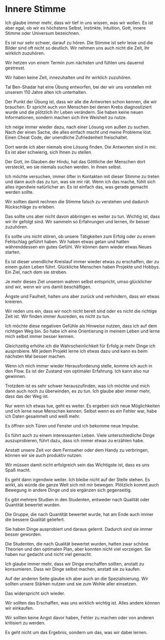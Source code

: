 # Innere Stimme

Ich glaube immer mehr, dass wir tief in uns wissen, was wir wollen. Es ist aber egal, ob wir es höchstens Selbst, Instinkte, Intuition, Gott, innere Stimme oder Universum bezeichnen.

Es ist nur sehr schwer, darauf zu hören. Die Stimme ist sehr leise und die Bilder sind oft nicht so deutlich. Wir nehmen uns auch nicht die Zeit, ihr wirklich zuzuhören.

Wir hetzen von einem Termin zum nächsten und fühlen uns dauernd gestresst.

Wir haben keine Zeit, innezuhalten und ihr wirklich zuzuhören.

Tal Ben-Shadar hat eine Übung entworfen, bei der wir uns vorstellen mit unserem 110 Jahre alten Ich unterhalten.

Der Punkt der Übung ist, dass wir alle die Antworten schon kennen, die wir brauchen. Er spricht auch von Menschen bei denen Krebs diagnostiziert wurde und die plötzlich ihr Leben verändern. Sie haben keine neuen Informationen, sondern machen sich ihre Weisheit zu nutze.

Ich neige immer wieder dazu, nach einer Lösung von außen zu suchen. Nach der einen Sache, die alles einfach macht und meine Probleme löst. Einen Cheat Code, der unendliche Zufriedenheit freischaltet.

Dort werde ich aber niemals eine Lösung finden. Die Antworten sind in mir. Es ist aber schwierig, sich Ihnen zu stellen.

Der Gott, im Glauben der Hindu, hat das Göttliche der Menschen dort versteckt, wo sie niemals suchen werden. In ihnen selbst.

Ich möchte versuchen, immer öfter in Kontakten mit dieser Stimme zu treten und dann auch das zu tun, was sie mir rät. Wenn ich das mache, fühlt sich alles irgendwie natürlicher an. Es ist einfach das, was gerade gemacht werden sollte.

Wir sollten damit rechnen die Stimme falsch zu verstehen und dadurch Rückschläge zu erleben.

Das sollte uns aber nicht davon abbringen es weiter zu tun. Wichtig ist, dass wir ihr gefolgt sind. Wir sammeln so Erfahrungen und lernen, ihr besser zuzuhören.

Es sollte uns nicht stören, ob unsere Tätigkeiten zum Erfolg oder zu einem Fehlschlag geführt haben. Wir haben etwas getan und hatten währenddessen ein gutes Gefühl. Wir können dann wieder etwas Neues starten.

Es ist dieser unendliche Kreislauf immer wieder etwas zu erschaffen, der zu einem guten Leben führt. Glückliche Menschen haben Projekte und Hobbys. Ein Ziel, nach dem sie streben.

Je mehr dieses Ziel unserem wahren selbst entspricht, umso glücklicher sind wir, wenn wir uns damit beschäftigen.

Ängste und Faulheit, halten uns aber zurück und verhindern, dass wir etwas kreieren.

Wir reden uns ein, dass wir noch nicht bereit sind oder es nicht die richtige Zeit ist. Wir finden immer Ausreden, es nicht zu tun.

Ich möchte diese negativen Gefühle als Hinweise nutzen, dass ich auf dem richtigen Weg bin. So habe ich eine Orientierung in meinem Leben und lerne mich selbst immer besser kennen.

Gleichzeitig erhöhe ich die Wahrscheinlichkeit für Erfolg je mehr Dinge ich ausprobiere. Mit jedem Projekt lerne ich etwas dazu und kann es beim nächsten Mal besser machen.

Wenn ich mich immer wieder Herausforderung stelle, komme ich auch in den Flow. Es ist der Zustand von optimaler Erfahrung. Ich kann also nur gewinnen.

Trotzdem ist es sehr schwer herauszufinden, was ich möchte und mich dann auch noch zu überwinden, es zu tun. Ich glaube aber immer mehr, dass das der Weg ist.

Nur wenn ich etwas tue, geht es weiter. Es ergeben sich neue Möglichkeiten und ich lerne neue Menschen kennen. Selbst wenn es ein Fehler war, habe ich Daten gesammelt und weiß mehr.

Es öffnen sich Türen und Fenster und ich bekomme neue Impulse.

Es führt auch zu einem interessanten Leben. Viele unterschiedliche Dinge auszuprobieren, führt dazu, dass ich immer etwas zu erzählen habe.

Anstatt unsere Zeit vor dem Fernseher oder dem Handy zu verbringen, können wir sie auch produktiv nutzen.

Wir müssen damit nicht erfolgreich sein das Wichtigste ist, dass es uns Spaß macht.

Es geht dann irgendwie weiter. Ich bleibe nicht auf der Stelle stehen. Es wirkt, als würde die ganze Welt sich mit mir bewegen. Plötzlich kommt auch Bewegung in andere Dinge und sie ergänzen sich gegenseitig.

Es gibt mehrere Studien in den Studenten, entweder nach Qualität oder Quantität bewertet wurden.

Die Gruppe, die nach Quantität bewertet wurde, hat am Ende auch immer die bessere Qualität geliefert.

Sie haben Dinge ausprobiert und daraus gelernt. Dadurch sind sie immer besser geworden.

Die Studenten, die nach Qualität bewertet wurden, hatten zwar schöne Theorien und den optimalen Plan, aber konnten nicht viel vorzeigen. Sie haben nur gedacht und nicht viel gemacht.

Ich glaube immer mehr, dass wir Dinge erschaffen sollten, anstatt zu konsumieren. Dass wir Dinge selbst machen, anstatt sie zu kaufen.

Auf der anderen Seite glaube ich aber auch an die Spezialisierung. Wir sollten unsere Stärken nutzen und sie zum Wohle aller einsetzen.

Das widerspricht sich wieder.

Wir sollten das Erschaffen, was uns wirklich wichtig ist. Alles andere können wir einkaufen.

Wir sollten keine Angst davor haben, Fehler zu machen oder von anderen kritisiert zu werden.

Es geht nicht um das Ergebnis, sondern um das, was wir dabei lernen.
